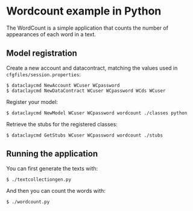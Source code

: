 
# Wordcount example in Python

The WordCount is a simple application that counts the number of appearances of each word in a text.

## Model registration

Create a new account and datacontract, matching the values used in `cfgfiles/session.properties`:

    $ dataclaycmd NewAccount WCuser WCpassword
    $ dataclaycmd NewDataContract WCuser WCpassword WCds WCuser

Register your model:

    $ dataclaycmd NewModel WCuser WCpassword wordcount ./classes python

Retrieve the stubs for the registered classes:

    $ dataclaycmd GetStubs WCuser WCpassword wordcount ./stubs


## Running the application

You can first generate the texts with:

    $ ./textcollectiongen.py

And then you can count the words with:

    $ ./wordcount.py
